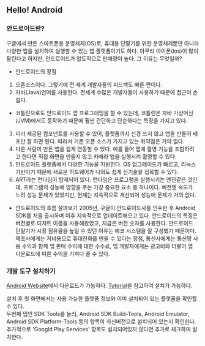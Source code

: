 ## Hello! Android


### 안드로이드란?
구글에서 만든 스마트폰용 운영체제(OS)로, 휴대용 단말기를 위한 운영체제뿐만 아니라 다양한 앱을 설치하여 실행할 수 있는 앱 플랫폼이기도 하다. 아무리 아이폰(ios)이 많이 팔린다고 하지만, 안드로이드가 압도적으로 판매량이 높다. 그 이유는 무엇일까?

* 안드로이드의 장점

1. 오픈소스이다. 그렇기에 전 세계 개발자들의 피드백도 빠른 편이다.
2. 자바(Java)언어를 사용한다. 전세계 수많은 개발자들이 사용하기 때문에 접근이 손쉽다.
- 코틀린으로도 안드로이드 앱 프로그래밍을 할 수 있는데, 코틀린은 자바 가상머신(JVM)에서도 동작하기 때문에 훨씬 간단하고 단순하다는 특징을 가지고 있다.
3. 미리 제공된 컴포넌트를 사용할 수 있어, 플랫폼까지 신경 쓰지 않고 앱을 만들어 배포만 잘 하면 된다. 따라서 기존 오픈 소스가 가지고 있는 취약점은 거의 없다.
4. 다른 사람이 만든 앱을 쉽게 연동할 수 있다. 예를 들어 앱에 촬영 기능을 포함하려고 한다면 직접 화면을 만들지 않고 카메라 앱을 실행시켜 촬영할 수 있다.
5. 안드로이드 플랫폼에서 다양한 기능을 지원한다. OS 업그레이드가 빠르고, 리눅스 기반이기 때문에 새로운 하드웨어가 나와도 쉽게 신기술을 접목할 수 있다.
6. ART라는 런타임이 탑재되어 있다. 런타임은 프로그램을 실행시키는 엔진같은 것인데, 프로그램의 성능에 영향을 주는 가장 중요한 요소 중 하나이다. 예전엔 속도가 느려 성능 문제가 있었지만, 현재는 지속적으로 개선되어 성능에 문제가 거의 없다.


* 안드로이드의 흐름 살펴보기
2005년, 구글이 안드로이드사를 인수한 후 Android SDK를 처음 출시하며 이후 지속적으로 업데이트해오고 있다. 안드로이드의 특징은 버전별로 디저트 이름을 사용해왔었고, 지금은 버전 숫자를 사용한다.
안드로이드 단말기가 시장 점유율을 높일 수 있던 이유는 에코 시스템을 잘 구성했기 때문이다. 제조사에게는 저비용으로 휴대전화를 만들 수 있다는 장점, 통신사에게는 통신망 사용 수익과 함께 앱 판매 수익에 대한 수수료, 앱 개발자에게는 광고비와 더불어 앱 다운로드에 따른 수익을 가져다 줄 수 있다.

### 개발 도구 설치하기 

[Android Website](https://developer.android.com/studio?hl=ko)에서 다운로드가 가능하다.
[Tutorial](https://developer.android.com/studio/install?hl=ko)을 참고하여 설치가 가능하다.

설치 후 첫 화면에서는 사용 가능한 플랫폼 정보와 이미 설치되어 있는 플랫폼을 확인할 수 있다.<br>
두번째 탭인 SDK Tools를 눌러, Android SDK Build-Tools, Android Emulator, Android SDK Platform-Tools 등의 항목이 최신버전으로 설치되어 있는지 확인한다.
추가적으로 'Googld Play Services' 항목도 설치되어있지 않다면 추가로 체크하여 설치한다.


